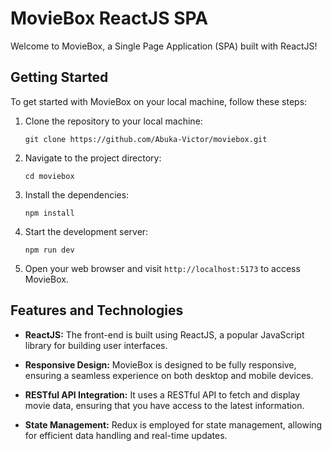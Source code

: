 # MovieBox ReactJS SPA

Welcome to MovieBox, a Single Page Application (SPA) built with ReactJS!

## Getting Started

To get started with MovieBox on your local machine, follow these steps:

1. Clone the repository to your local machine:

   ```
   git clone https://github.com/Abuka-Victor/moviebox.git
   ```

2. Navigate to the project directory:

   ```
   cd moviebox
   ```

3. Install the dependencies:

   ```
   npm install
   ```

4. Start the development server:

   ```
   npm run dev
   ```

5. Open your web browser and visit `http://localhost:5173` to access MovieBox.

## Features and Technologies

- **ReactJS:** The front-end is built using ReactJS, a popular JavaScript library for building user interfaces.

- **Responsive Design:** MovieBox is designed to be fully responsive, ensuring a seamless experience on both desktop and mobile devices.

- **RESTful API Integration:** It uses a RESTful API to fetch and display movie data, ensuring that you have access to the latest information.

- **State Management:** Redux is employed for state management, allowing for efficient data handling and real-time updates.
